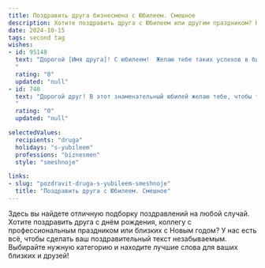 ```yaml
---
title: Поздравить друга бизнесмена с Юбилеем. Смешное
description: Хотите поздравить друга с Юбилеем или другим праздником? Наш ИИ создаст незабываемое поздравление, а вы обязательно выделитесь среди других.  
date: 2024-10-15
tags: second tag
wishes:
- id: 95148
  text: "Дорогой [Имя друга]! С юбилеем!  Желаю тебе таких успехов в бизнесе, чтобы даже Форбс позавидовал,  а счета в банке росли быстрее, чем твоя борода (если она есть, конечно!). Пусть конкуренты лопаются от зависти, а ты – от смеха!  Здоровья тебе крепкого, как твой бизнес-план, и друзей верных, которые всегда помогут разделить и радость, и прибыль (и, конечно, убытки – за компанию!).  С праздником!
  "
  rating: "0"
  updated: "null"
- id: 740
  text: "Дорогой друг! В этот знаменательный юбилей желаю тебе, чтобы твой бизнес рос как на дрожжах, а конкуренты нервно курили в сторонке, наблюдая за твоим триумфом! Пусть твой кошелек трещит по швам от купюр, а удача бежит за тобой, как фанатка за поп-звездой!
  "
  rating: "0"
  updated: "null"

selectedValues:
  recipients: "druga"
  holidays: "s-yubileem"
  professions: "biznesmen"
  style: "smeshnoje"

links:
- slug: "pozdravit-druga-s-yubileem-smeshnoje"
  title: "Поздравить друга с Юбилеем. Смешное"
---
```


Здесь вы найдете отличную подборку поздравлений на любой случай.
Хотите поздравить друга с днём рождения, коллегу с профессиональным праздником или близких с Новым годом? У нас есть всё, чтобы сделать ваш поздравительный текст незабываемым. Выбирайте нужную категорию и находите лучшие слова для ваших близких и друзей!
